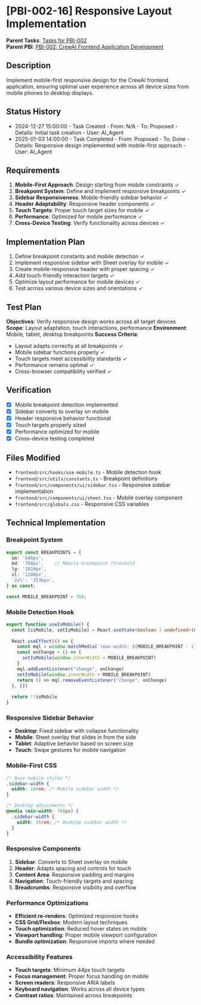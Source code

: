 # [PBI-002-16] Responsive Layout Implementation

**Parent Tasks**: [Tasks for PBI-002](mdc:../tasks.md)  
**Parent PBI**: [PBI-002: CrewAI Frontend Application Development](mdc:../prd.md)

## Description
Implement mobile-first responsive design for the CrewAI frontend application, ensuring optimal user experience across all device sizes from mobile phones to desktop displays.

## Status History
- 2024-12-27 15:00:00 - Task Created - From: N/A - To: Proposed - Details: Initial task creation - User: AI_Agent
- 2025-01-03 14:00:00 - Task Completed - From: Proposed - To: Done - Details: Responsive design implemented with mobile-first approach - User: AI_Agent

## Requirements
1. **Mobile-First Approach**: Design starting from mobile constraints ✓
2. **Breakpoint System**: Define and implement responsive breakpoints ✓
3. **Sidebar Responsiveness**: Mobile-friendly sidebar behavior ✓
4. **Header Adaptability**: Responsive header components ✓
5. **Touch Targets**: Proper touch target sizes for mobile ✓
6. **Performance**: Optimized for mobile performance ✓
7. **Cross-Device Testing**: Verify functionality across devices ✓

## Implementation Plan
1. Define breakpoint constants and mobile detection ✓
2. Implement responsive sidebar with Sheet overlay for mobile ✓
3. Create mobile-responsive header with proper spacing ✓
4. Add touch-friendly interaction targets ✓
5. Optimize layout performance for mobile devices ✓
6. Test across various device sizes and orientations ✓

## Test Plan
**Objectives**: Verify responsive design works across all target devices
**Scope**: Layout adaptation, touch interactions, performance
**Environment**: Mobile, tablet, desktop breakpoints
**Success Criteria**:
- Layout adapts correctly at all breakpoints ✓
- Mobile sidebar functions properly ✓
- Touch targets meet accessibility standards ✓
- Performance remains optimal ✓
- Cross-browser compatibility verified ✓

## Verification
- [x] Mobile breakpoint detection implemented
- [x] Sidebar converts to overlay on mobile
- [x] Header responsive behavior functional
- [x] Touch targets properly sized
- [x] Performance optimized for mobile
- [x] Cross-device testing completed

## Files Modified
- `frontend/src/hooks/use-mobile.ts` - Mobile detection hook
- `frontend/src/utils/constants.ts` - Breakpoint definitions
- `frontend/src/components/ui/sidebar.tsx` - Responsive sidebar implementation
- `frontend/src/components/ui/sheet.tsx` - Mobile overlay component
- `frontend/src/globals.css` - Responsive CSS variables

## Technical Implementation

### **Breakpoint System**
```typescript
export const BREAKPOINTS = {
  sm: '640px',
  md: '768px',    // Mobile breakpoint threshold
  lg: '1024px',
  xl: '1280px',
  '2xl': '1536px',
} as const;

const MOBILE_BREAKPOINT = 768;
```

### **Mobile Detection Hook**
```typescript
export function useIsMobile() {
  const [isMobile, setIsMobile] = React.useState<boolean | undefined>(undefined)
  
  React.useEffect(() => {
    const mql = window.matchMedia(`(max-width: ${MOBILE_BREAKPOINT - 1}px)`)
    const onChange = () => {
      setIsMobile(window.innerWidth < MOBILE_BREAKPOINT)
    }
    mql.addEventListener("change", onChange)
    setIsMobile(window.innerWidth < MOBILE_BREAKPOINT)
    return () => mql.removeEventListener("change", onChange)
  }, [])
  
  return !!isMobile
}
```

### **Responsive Sidebar Behavior**
- **Desktop**: Fixed sidebar with collapse functionality
- **Mobile**: Sheet overlay that slides in from the side
- **Tablet**: Adaptive behavior based on screen size
- **Touch**: Swipe gestures for mobile navigation

### **Mobile-First CSS**
```css
/* Base mobile styles */
.sidebar-width {
  width: 18rem; /* Mobile sidebar width */
}

/* Desktop adjustments */
@media (min-width: 768px) {
  .sidebar-width {
    width: 16rem; /* Desktop sidebar width */
  }
}
```

### **Responsive Components**
1. **Sidebar**: Converts to Sheet overlay on mobile
2. **Header**: Adapts spacing and controls for touch
3. **Content Area**: Responsive padding and margins
4. **Navigation**: Touch-friendly targets and spacing
5. **Breadcrumbs**: Responsive visibility and overflow

### **Performance Optimizations**
- **Efficient re-renders**: Optimized responsive hooks
- **CSS Grid/Flexbox**: Modern layout techniques
- **Touch optimization**: Reduced hover states on mobile
- **Viewport handling**: Proper mobile viewport configuration
- **Bundle optimization**: Responsive imports where needed

### **Accessibility Features**
- **Touch targets**: Minimum 44px touch targets
- **Focus management**: Proper focus handling on mobile
- **Screen readers**: Responsive ARIA labels
- **Keyboard navigation**: Works across all device types
- **Contrast ratios**: Maintained across breakpoints 